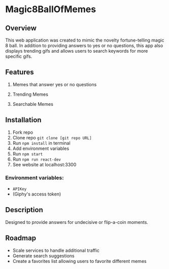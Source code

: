 # Magic8BallOfMemes

## Overview

This web application was created to mimic the novelty fortune-telling magic 8 ball. In addition to providing answers to yes or no questions, this app also displays trending gifs and allows users to search keywords for more specific gifs.


## Features

  1. Memes that answer yes or no questions



  2. Trending Memes



  3. Searchable Memes



## Installation

  1. Fork repo
  2. Clone repo ```git clone [git repo URL]```
  3. Run ```npm install``` in terminal
  4. Add environment variables
  5. Run ```npm start```
  6. Run ```npm run react-dev```
  7. See website at localhost:3300


### Environment variables: 

  - ```APIKey```
  - (Giphy's access token)


## Description

Designed to provide answers for undecisive or flip-a-coin moments. 
 

## Roadmap

- Scale services to handle additional traffic
- Generate search suggestions
- Create a favorites list allowing users to favorite different memes
